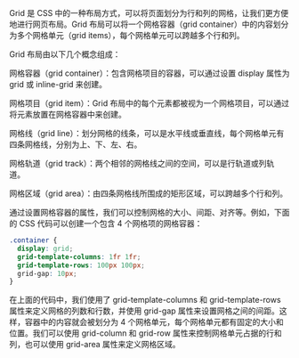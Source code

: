 Grid 是 CSS 中的一种布局方式，可以将页面划分为行和列的网格，让我们更方便地进行网页布局。Grid 布局可以将一个网格容器（grid container）中的内容划分为多个网格单元（grid items），每个网格单元可以跨越多个行和列。

Grid 布局由以下几个概念组成：

网格容器（grid container）：包含网格项目的容器，可以通过设置 display 属性为 grid 或 inline-grid 来创建。

网格项目（grid item）：Grid 布局中的每个元素都被视为一个网格项目，可以通过将元素放置在网格容器中来创建。

网格线（grid line）：划分网格的线条，可以是水平线或垂直线，每个网格单元有四条网格线，分别为上、下、左、右。

网格轨道（grid track）：两个相邻的网格线之间的空间，可以是行轨道或列轨道。

网格区域（grid area）：由四条网格线所围成的矩形区域，可以跨越多个行和列。

通过设置网格容器的属性，我们可以控制网格的大小、间距、对齐等。例如，下面的 CSS 代码可以创建一个包含 4 个网格项的网格容器：

```css
.container {
  display: grid;
  grid-template-columns: 1fr 1fr;
  grid-template-rows: 100px 100px;
  grid-gap: 10px;
}
```
在上面的代码中，我们使用了 grid-template-columns 和 grid-template-rows 属性来定义网格的列数和行数，并使用 grid-gap 属性来设置网格之间的间距。这样，容器中的内容就会被划分为 4 个网格单元，每个网格单元都有固定的大小和位置。我们可以使用 grid-column 和 grid-row 属性来控制网格单元占据的行和列，也可以使用 grid-area 属性来定义网格区域。